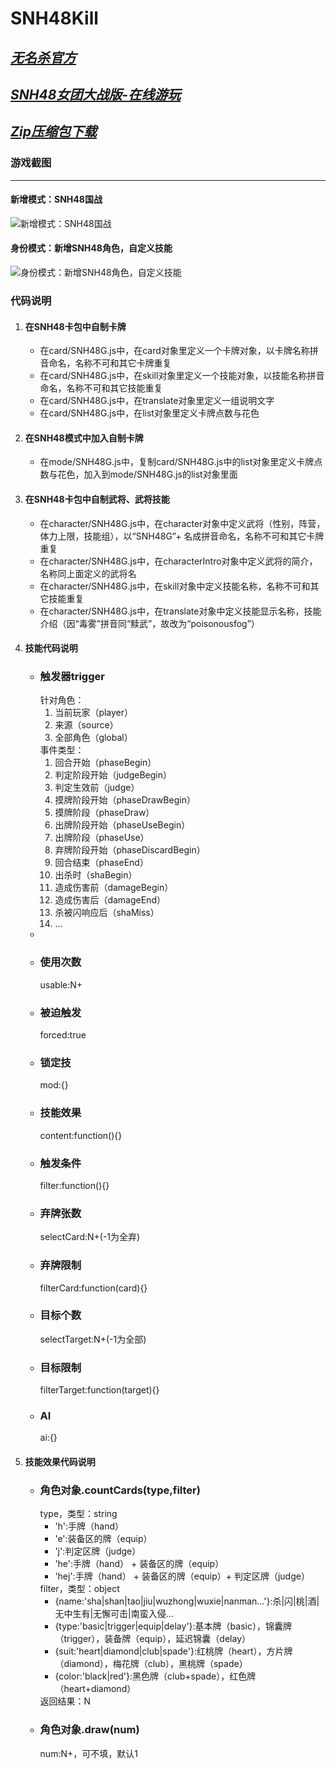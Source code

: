 # SNH48Kill
***[无名杀官方](http://noname.pub/)***
-----------
***[SNH48女团大战版-在线游玩](https://weeeek.github.io/SNH48Kill/)***
-----------
***[Zip压缩包下载](https://github.com/weeeek/SNH48Kill/archive/master.zip)***
-----------
### 游戏截图
------------
#### 新增模式：SNH48国战
![新增模式：SNH48国战](https://weeeek.github.io/SNH48Kill/image/screenshot/selectMode.jpg)	
#### 身份模式：新增SNH48角色，自定义技能
![身份模式：新增SNH48角色，自定义技能](https://weeeek.github.io/SNH48Kill/image/screenshot/identityMode.jpg)
### 代码说明
<ol>
	<li>
		<div>
			<h4>在SNH48卡包中自制卡牌</h4>
			<ul>
				<li>
					在card/SNH48G.js中，在card对象里定义一个卡牌对象，以卡牌名称拼音命名，名称不可和其它卡牌重复
				</li>
				<li>
					在card/SNH48G.js中，在skill对象里定义一个技能对象，以技能名称拼音命名，名称不可和其它技能重复
				</li>
				<li>
					在card/SNH48G.js中，在translate对象里定义一组说明文字
				</li>
				<li>在card/SNH48G.js中，在list对象里定义卡牌点数与花色</li>
			</ul>
		</div>
	</li>
	<li>
		<div>
			<h4>在SNH48模式中加入自制卡牌</h4>
			<ul>
				<li>在mode/SNH48G.js中，复制card/SNH48G.js中的list对象里定义卡牌点数与花色，加入到mode/SNH48G.js的list对象里面</li>
			</ul>
		</div>
	</li>
	<li>
		<div>
			<h4>在SNH48卡包中自制武将、武将技能</h4>
			<ul>
				<li>
					在character/SNH48G.js中，在character对象中定义武将（性别，阵营，体力上限，技能组），以“SNH48G”+ 名成拼音命名，名称不可和其它卡牌重复
				</li>
				<li>
					在character/SNH48G.js中，在characterIntro对象中定义武将的简介，名称同上面定义的武将名
				</li>
				<li>
					在character/SNH48G.js中，在skill对象中定义技能名称，名称不可和其它技能重复
				</li>
				<li>
					在character/SNH48G.js中，在translate对象中定义技能显示名称，技能介绍（因“毒雾”拼音同“黩武”，故改为“poisonousfog”）					
				</li>
			</ul>
		</div>
	</li>
	<li>
		<div>
			<h4>技能代码说明</h4>
			<ul>
				<li>
					<h3>触发器trigger</h3>
					<div>针对角色：</div>
					<ol>
						<li>当前玩家（player）</li>
						<li>来源（source）</li>
						<li>全部角色（global）</li>
					</ol>
					<div>事件类型：</div>
					<ol>
						<li>回合开始（phaseBegin）</li>
						<li>判定阶段开始（judgeBegin）</li>
						<li>判定生效前（judge）</li>
						<li>摸牌阶段开始（phaseDrawBegin）</li>
						<li>摸牌阶段（phaseDraw）</li>
						<li>出牌阶段开始（phaseUseBegin）</li>
						<li>出牌阶段（phaseUse）</li>
						<li>弃牌阶段开始（phaseDiscardBegin）</li>
						<li>回合结束（phaseEnd）</li>
						<li>出杀时（shaBegin）</li>
						<li>造成伤害前（damageBegin）</li>
						<li>造成伤害后（damageEnd）</li>
						<li>杀被闪响应后（shaMiss）</li>
						<li>...</li>
					</ol>
				<li>
				<li>
					<h3>使用次数</h3>
					<div>usable:N+</div>
				</li>
				<li>
					<h3>被迫触发</h3>
					<div>forced:true</div>
				</li>
				<li>
					<h3>锁定技</h3>
					<div>mod:{}</div>
				</li>
				<li>
					<h3>技能效果</h3>
					<div>content:function(){}</div>
				</li>
				<li>
					<h3>触发条件</h3>
					<div>filter:function(){}</div>
				</li>
				<li>
					<h3>弃牌张数</h3>
					<div>selectCard:N+(-1为全弃)</div>
				</li>
				<li>
					<h3>弃牌限制</h3>
					<div>filterCard:function(card){}</div>
				</li>
				<li>
					<h3>目标个数</h3>
					<div>selectTarget:N+(-1为全部)</div>
				</li>
				<li>
					<h3>目标限制</h3>
					<div>filterTarget:function(target){}</div>
				</li>				
				<li>
					<h3>AI</h3>
					<div>ai:{}</div>
				</li>
			</ul>
		</div>		
	</li>
	<li>
		<div>
			<h4>技能效果代码说明</h4>
			<ul>
				<li>
					<h3>角色对象.countCards(type,filter)</h3>
					<div>type，类型：string</div>
					<ul>
						<li>'h':手牌（hand）</li>
						<li>'e':装备区的牌（equip）</li>
						<li>'j':判定区牌（judge）</li>
						<li>'he':手牌（hand） + 装备区的牌（equip）</li>
						<li>'hej':手牌（hand） + 装备区的牌（equip）+ 判定区牌（judge）</li>
					</ul>
					<div>filter，类型：object</div>
					<ul>
						<li>{name:'sha|shan|tao|jiu|wuzhong|wuxie|nanman...'}:杀|闪|桃|酒|无中生有|无懈可击|南蛮入侵...</li>
						<li>{type:'basic|trigger|equip|delay'}:基本牌（basic），锦囊牌（trigger），装备牌（equip），延迟锦囊（delay）</li>
						<li>{suit:'heart|diamond|club|spade'}:红桃牌（heart），方片牌（diamond），梅花牌（club），黑桃牌（spade）</li>
						<li>{color:'black|red'}:黑色牌（club+spade），红色牌（heart+diamond）</li>
					</ul>
					<div>返回结果：N</div>
				</li>
				<li>
					<h3>角色对象.draw(num)</h3>
					<div>num:N+，可不填，默认1</div>					
				</li>
			</ul>
		</div>
	</li>
</ol>
